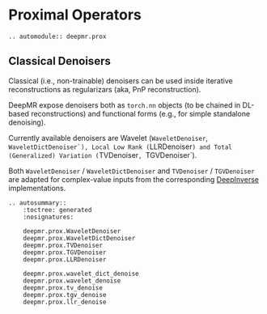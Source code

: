 # Proximal Operators

```{eval-rst}
.. automodule:: deepmr.prox
```

## Classical Denoisers

Classical (i.e., non-trainable) denoisers can be used inside
iterative reconstructions as regularizars (aka, PnP reconstruction).

DeepMR expose denoisers both as ``torch.nn`` objects (to be chained in DL-based reconstructions)
and functional forms (e.g., for simple standalone denoising).

Currently available denoisers are Wavelet (``WaveletDenoiser``, ``WaveletDictDenoiser`),
Local Low Rank (``LLRDenoiser``) and Total (Generalized) Variation (``TVDenoiser``, ``TGVDenoiser`).

Both ``WaveletDenoiser`` / ``WaveletDictDenoiser`` and ``TVDenoiser`` / ``TGVDenoiser`` are adapted for complex-value inputs from the corresponding [DeepInverse](https://deepinv.github.io/deepinv/) implementations.

```{eval-rst}
.. autosummary::
	:toctree: generated
	:nosignatures:
	
	deepmr.prox.WaveletDenoiser
	deepmr.prox.WaveletDictDenoiser
	deepmr.prox.TVDenoiser
	deepmr.prox.TGVDenoiser
	deepmr.prox.LLRDenoiser

	deepmr.prox.wavelet_dict_denoise
	deepmr.prox.wavelet_denoise
	deepmr.prox.tv_denoise
	deepmr.prox.tgv_denoise
	deepmr.prox.llr_denoise
```


